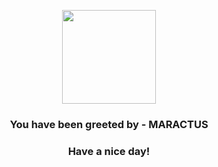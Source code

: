 <p align="center">
            <img src="https://raw.githubusercontent.com/PokeAPI/sprites/master/sprites/pokemon/556.png" width="150" height="150">
          </p>
          <h3 align="center">You have been greeted by - <b>MARACTUS</b></h3>
          <h3 align="center">Have a nice day!</h3>
